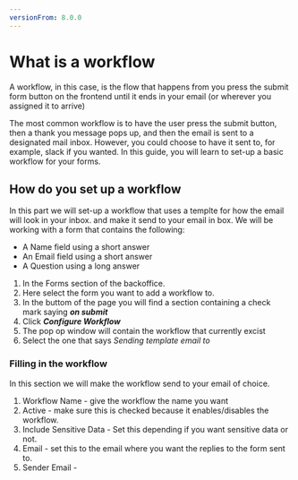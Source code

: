 ```yaml
---
versionFrom: 8.0.0
---
```


# What is a workflow

A workflow, in this case, is the flow that happens from you press the submit form button on the frontend until it ends in your email (or wherever you assigned it to arrive)

The most common workflow is to have the user press the submit button, then a thank you message pops up, and then the email is sent to a designated mail inbox. However, you could choose to have it sent to, for example, slack if you wanted. In this guide, you will learn to set-up a basic workflow for your forms.

## How do you set up a workflow

In this part we will set-up a workflow that uses a templte for how the email will look in your inbox. and make it send to your email in box.
We will be working with a form that contains the following:

* A Name field using a short answer
* An Email field using a short answer
* A Question using a long answer

1. In the Forms section of the backoffice.
2. Here select the form you want to add a workflow to.
3. In the buttom of the page you will find a section containing a check mark saying ***on submit***
4. Click ***Configure Workflow***
5. The pop op window will contain the workflow that currently excist
6. Select the one that says *Sending template email to* 

### Filling in the workflow

In this section we will make the workflow send to your email of choice.

1. Workflow Name - give the workflow the name you want
2. Active - make sure this is checked because it enables/disables the workflow.
3. Include Sensitive Data - Set this depending if you want sensitive data or not.
4. Email - set this to the email where you want the replies to the form sent to.
5. Sender Email - 